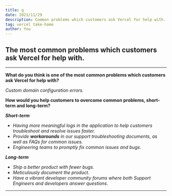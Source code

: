 ```yaml
---
title: g
date: 2021/11/29
description: Common problems which customers ask Vercel for help with.
tag: vercel take-home
author: You
---
```


## The most common problems which customers ask Vercel for help with.

----

**What do you think is one of the most common problems which customers ask Vercel for help with?**

_Custom domain configuration errors._

**How would you help customers to overcome common problems, short-term and long-term?**

**_Short-term_**

- _Having more meaningful logs in the application to help customers troubleshoot and resolve issues faster._ 
- _Provide **workarounds** in our support troubleshooting documents, as well as FAQs for common issues._
- _Engineering teams to promptly fix common issues and bugs._

**_Long-term_**

- _Ship a better product with fewer bugs._
- _Meticulously document the product._
- _Have a vibrant developer community forums where both Support Engineers and developers answer questions._ 

---
